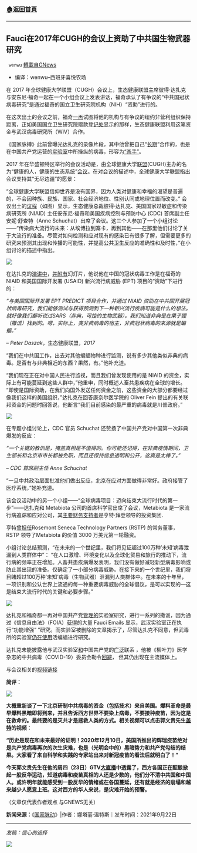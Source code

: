 ###  [:house:返回首頁](https://github.com/ourhimalayas/txt)
---


## Fauci在2017年CUGH的会议上资助了中共国生物武器研究
` wenwu` [轉載自GNews](https://gnews.org/zh-hans/1550597/)

- 编译：wenwu–西班牙喜悦农场


在 2017 年全球健康大学联盟（CUGH）会议上，生态健康联盟主席彼得·达扎克与安东尼·福奇一起在一个小组会议上发表讲话，福奇承认了有争议的“中共国冠状病毒研究”是通过福奇的国立卫生研究院机构（NIH）“资助”进行的。

在这次出土的会议之前，福奇[一再](https://www.mediaite.com/tv/you-are-entirely-and-completely-incorrect-watch-faucis-epic-throwdown-with-rand-paul-on-wuhan-lab-covid-theory/)试图将他的机构与有争议的纽约非营利组织保持距离，正如美国国立卫生研究院赠款[登记处](https://reporter.nih.gov/search/xQW6UJmWfUuOV01ntGvLwQ/project-details/9819304)显示的那样，生态健康联盟利用这笔资金与武汉病毒研究所（WIV）合作。

《国家脉搏》此前曾曝光达扎克的录像片段，其中他曾把自己“[长期](https://thenationalpulse.com/breaking/wuhan-bat-lady-thanks-nih-and-daszak/)”合作的，也是在中国共产党运营的[实验室](https://thenationalpulse.com/exclusive/wuhan-lab-scrubs-ccp-awards-ties/)中所操纵的病毒，形容为[“杀手”](https://thenationalpulse.com/?p=33442&amp;preview=true)。

2017 年在华盛顿特区举行的会议活动是，由全球健康大学[联盟](https://www.cugh.org/our-work/events/past-conferences/2017-8th-annual-cugh-global-health-conference/)(CUGH)主办的名为“健康的人，健康的生态系统”[会议](https://www.cugh.org/our-work/events/past-conferences/2017-8th-annual-cugh-global-health-conference/research-with-real-outcomes-healthy-people-healthy-ecosystems-implementation-leadership-and-sustainability-in-global-health/)。在对会议的描述中，全球健康大学联盟指出会议支持其“无尽边疆”的愿景：

“全球健康大学联盟信仰世界是没有国界，因为人类对健康和幸福的渴望是普遍的，不会因种族、民族、国家、社会经济地位、性别认同或地理位置而改变。” 会议出土的[议程](https://www.dropbox.com/s/gjt5afbg2gfcnqo/CUGH%202017%20Program.pdf?dl=0)（如图）显示，生态健康总裁彼得·达扎克、美国国家过敏症和传染病研究所 (NIAID) 主任安东尼·福奇和美国疾病控制与预防中心 (CDC) 首席副主任安妮·舒查特（Anne Schuchat）出席了会议。这三个人参加了一个小组讨论——“传染病大流行的未来：从埃博拉到寨卡，再到其他——在那里他们讨论了关于大流行的准备。尽管对如何检测和应对现有的感染已有很多了解，但需要更多的研究来预测其出现和传播的可能性，并提高公共卫生反应的准确性和及时性，”在小组讨论的描述中指出。

![](https://assets.gnews.org/wp-content/uploads/2021/09/unknown-2-21.png)

在达扎克的[演讲中](https://www.youtube.com/watch?v=EkiLuu80Ws4&amp;list=PLWRPbHVTmYFciYrA552jgyFwyi1P1Zcpa&amp;index=12&amp;ab_channel=CUGHTV)，[并附有](https://www.dropbox.com/sh/ltnwcnugf3ykh4u/AADjaaC1-lgsReoYxlGV5srQa?dl=0&amp;preview=PS09_Daszak.pdf)幻灯片，他说他在中国的冠状病毒工作是在福奇的 NIAID 和美国国际开发署 (USAID) 新兴流行病威胁 (EPT) 项目的“资助”下进行的：

*“与美国国际开发署 EPT PREDICT 项目合作，并通过 NIAID 资助在中共国开展冠状病毒研究，我们能够测试与获得预测到下一种新兴流行疾病可能是什么的想法。就好像我们都听说过SARS（非典，可控的生物武器）。我们知道非典是在果子狸（撒谎）找到的。嗯，实际上，类非典病毒的宿主，非典冠状病毒的来源就是蝙蝠。”*

*– Peter Daszak*，生态健康联盟，*2017*

“我们在中共国工作，出去对其他蝙蝠物种进行监测，说有多少其他类似非典的病毒。是否有与非典相近的东西？果然，有。”他补充道。

“我们现在正在对中国人民进行监视，而且我们曾发现使用的是 NIAID 的资金，实际上有可能蔓延到这些人群中，”他重申，同时概述人畜共患疾病在全球的增长。 “即使是国际资助，在我们向国外发送任何资金之前，这些资金的大部分都要经过像我们这样的美国组织，”达扎克在回答康奈尔医学院的 Oliver Fein 提出的有关联邦资金的问题时回答说，他断言“我们目前感染的最严重的病毒就是川普政府。”

![](https://assets.gnews.org/wp-content/uploads/2021/09/unknown-3-21.png)

在专题小组讨论上，CDC 官员 Schuchat 还赞扬了中国共产党对中国第一次非典爆发的反应：

*“一个关键的教训是，掩盖真相是不值得的。你可能还记得，在非典疫情期间，卫生部长和北京市市长都被免职，而且还保持信息透明和公开，这真是太棒了。”*

*– CDC 首席副主任 Anne Schuchat*

“一旦中共政治层面批准他们做出反应，北京在应对方面做得非常好。政府接管了医疗系统，”她补充道。

该会议活动中的另一个小组——“全球病毒项目：迈向结束大流行时代的第一步”——达扎克和 Metabiota 公司的首席科学官出席了会议，Metabiota 是一家流行病追踪和应对公司，其[主要财务支持者](https://thenationalpulse.com/exclusive/hunter-biden-invested-in-ecohealth-wuhan-partner/)是亨特·拜登领导的投资集团.

亨特[曾担任](https://thenationalpulse.com/exclusive/hunter-biden-invested-in-ecohealth-wuhan-partner/)Rosemont Seneca Technology Partners (RSTP) 的常务董事，RSTP 领导了Metabiota 的价值 3000 万美元第一轮融资。

小组讨论总结预测，“在未来的一个世纪里，我们将见证超过100万种’未知’病毒泄漏到人类群体中”： “在人口激增、环境变化以及全球化贸易和旅行的推动下，流行病的频率正在增加。人畜共患疾病爆发表明，我们没有做好减轻新型病毒影响或防止其出现的准备。仅确定了一小部分病毒威胁。在接下来的一个世纪里，我们将目睹超过100万种’未知’病毒（生物武器）泄漏到人类群体中。在未来的十年里，一项识别和公认世界上流通的每一种重要病毒威胁的全球倡议，是可以实现的—这是结束大流行时代的关键和必要步骤。”

![](https://assets.gnews.org/wp-content/uploads/2021/09/unknown-4-23.png)

达扎克和福奇都一再对中国共产党[管理的](https://thenationalpulse.com/exclusive/wuhan-lab-scrubs-ccp-awards-ties/)实验室研究，进行一系列的撒谎，因为通过《信息自由法》（FOIA）[获得](https://theintercept.com/2021/09/06/new-details-emerge-about-coronavirus-research-at-chinese-lab/)的大量 Fauci Emails 显示，武汉实验室正在执行“功能增强” ”研究。而实验室被删除的文章揭示了，尽管达扎克不同意，但武毒所的实验室[仍在使用](https://thenationalpulse.com/breaking/patents-articles-show-wuhan-worked-with-live-bats/)活蝙蝠进行研究。

达扎克未能披露他与武汉实验室[和](https://thenationalpulse.com/news/whos-peter-daszak-authored-ccp-studies/)中国共产党的[广泛](https://thenationalpulse.com/exclusive/who-investigators-ccp-covid-ties/)联系 ，他被《柳叶刀》医学杂志的中共病毒（COVID-19）委员会勒令[回避](https://thenationalpulse.com/breaking/scalp-daszak-recused-from-covid-commission-after-repeated-national-pulse-exposes/)， 但其仍出现在主流媒体上。

与会议相关的[视频链接](https://rumble.com/vmt61x-daszak-2017.html)

**简评：**

![](https://assets.gnews.org/wp-content/uploads/2021/09/unknown-5-19.png)

**大概重新谈了一下北京研制中共病毒的资金（包括技术）来自美国。爆料革命是最早爆料黑暗即将到来，并且告诉西方世界不要染上病毒，不要接种疫苗，因为这是在救命的。最终要的是灭共才是拯救人类的方式。相关视频可以点击郭文贵先生[盖特](https://www.gettr.com/post/pbyrd6a60e)的视频：**

**“历史是现在和未来最好的证明！2020年12月10日，美国所推出的辉瑞疫苗绝对是共产党病毒再次的次生灾难，也是（光明会中的）黑暗势力和共产党勾结的结果。大家看了来自科学和实践的专家站出来对新冠疫苗的看法后就明白了！”**

**今天郭文贵先生在他的周四（23日）GTV[大直播](https://gtv.org/video/id=614c897242a8af3151a3c790)中透露了，西方各国正在酝酿掀起一股反华运动，知道病毒和疫苗真相的人还是少数的，他们分不清中共国和中国人。或许明年就能感受到一股反华的情绪或在各国蔓延，还有就是经济的崩塌和越来越少人愿意上班。这对西方的华人来说，是灾难开始的预警。**

（文章仅代表作者观点 与GNEWS无关）

**新闻来源：**《[国家脉动](https://thenationalpulse.com/exclusive/peter-daszak-admits-china-coronavirus-work-funded-by-nih/)》|作者：娜塔丽·温特斯｜发布时间：2021年9月22日

* * *

*发稿：信心的选择*

![](https://assets.gnews.org/wp-content/uploads/2021/08/GNEWS_CH.-2.jpeg)
